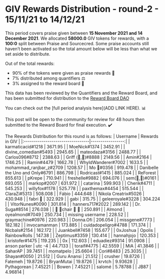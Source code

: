
# GIV Rewards Distribution - round-2  - 15/11/21 to 14/12/21
This period covers praise given between **15 November 2021 and 14 December 2021**. We allocated **58000.0** GIV tokens for rewards, with a **100:0** split between Praise and Sourcecred. Some praise accounts still haven’t been activated so the total amount below will be less than what we set aside to distribute.

Out of the total rewards:

* 90% of the tokens were given as praise rewards :pray:
* 7% distributed among quantifiers :balance_scale:
* 3% assigned to the reward board :memo:

This data has been reviewed by the Quantifiers and the Reward Board, and has been submitted for distribution to the [Reward Board DAO](https://xdai.aragon.blossom.software/#/rewardboardtec/)


You can check out the [full period analysis here](ADD LINK HERE). :bar_chart:

This post will be open to the community for review for 48 hours then submitted to the Reward Board for final execution. :heavy_check_mark:

The Rewards Distribution for this round is as follows:
| Username                         |   Rewards in GIV |
|:---------------------------------|-----------------:|
| karmaticacid#1218                |       3671.95    |
| MoeNick#1374                     |       3452.91    |
| divine_comedian#5493             |       2945.65    |
| mateodaza#3156                   |       2488.77    |
| Carlos096#8712                   |       2388.63    |
| Griff (💜,💜)#8888               |       2149.56    |
| Amin#2164                        |       1746.25    |
| Ramin#4479                       |       1662.78    |
| WhyldWanderer#7002               |       1633.5     |
| mohammad_ranjbar_z#2709          |       1208.57    |
| Mo 🤖#0356                       |        919.478   |
| Danibelle the Uno and Only#6791  |        886.798   |
| Rodricast#1415                   |        885.024   |
| ReForest                         |        855.613   |
| pKrepe                           |        710.941   |
| freshelle#9882                   |        694.076   |
| sem(🌸,🐝)#0161                  |        693.055   |
| markop#2007                      |        631.972   |
| catarina                         |        599.903   |
| Cherik#4711                      |        545.253   |
| willyfox#1178                    |        525.778   |
| paxthemax#4454                   |        515.544   |
| ClaraZi#5313                     |        508.008   |
| Fábio                            |        444.648   |
| Nikola Creatrix#5026             |        430.948   |
| fabri 🐝                         |        322.929   |
| gabi                             |        315.75    |
| geleeroyale#3228                 |        304.224   |
| VitorNunes#0090                  |        301.814   |
| hanners717#2022                  |        289.142   |
| Dr. Suga#8514                    |        276.038   |
| 🌈 🧻chair 🌈 🧻                 |        250.891   |
| Almond | oyealmond#7049          |        250.734   |
| missing username                 |        228.52    |
| graymachine#0976                 |        220.983   |
| Donna.Ofi                        |        206.054   |
| missgene#7773                    |        182.182   |
| invocamanman                     |        173.885   |
| cuidadopeligro#4788              |        171.374   |
| Nicbals#2154                     |        162.172   |
| Juankbell#7458                   |        155.677   |
| 0xJoshua | Opolis | RainbowRolls |        147.38    |
| Zeptimus#3359                    |        130.414   |
| hannahjojo                       |        120.353   |
| kristofer#1475                   |        119.235   |
| 0x                               |        112.603   |
| eduadiez#9314                    |         91.0908  |
| anson parker | utc -4            |         44.7133  |
| toraif#4775                      |         42.5559  |
| MiA                              |         41.3846  |
| SaharAP                          |         39.7451  |
| momatpelo                        |         25.6604  |
| Cori#8483                        |         25.3035  |
| Shayan#0050                      |         21.512   |
| Guru Anansi                      |         21.512   |
| crusher                          |         19.8726  |
| Fatemeh                          |         19.8726  |
| BryanMutai                       |         19.8726  |
| krvtch                           |          9.93628 |
| Pythagorean                      |          7.45221 |
| Bowen                            |          7.45221 |
| salomé                           |          5.78788 |
| JB87                             |          4.96814 |